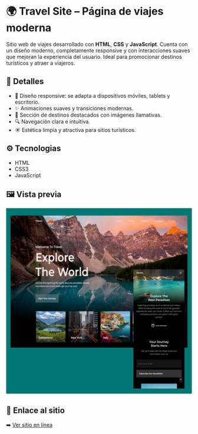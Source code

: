 # 🌍 Travel Site – Página de viajes moderna

Sitio web de viajes desarrollado con **HTML**, **CSS** y **JavaScript**. Cuenta con un diseño moderno, completamente responsive y con interacciones suaves que mejoran la experiencia del usuario. Ideal para promocionar destinos turísticos y atraer a viajeros.



## 🧩 Detalles

- 📱 Diseño responsive: se adapta a dispositivos móviles, tablets y escritorio.
- ✨ Animaciones suaves y transiciones modernas.
- 📸 Sección de destinos destacados con imágenes llamativas.
- 🔍 Navegación clara e intuitiva.
- ☀️ Estética limpia y atractiva para sitios turísticos.

## ⚙️ Tecnologias
- HTML
- CSS3
- JavaScript



## 🖼️ Vista previa
  ![Vista previa](./assets/images/travel-site.jpg)



## 🔗 Enlace al sitio

➡️ [Ver sitio en línea](https://explore-the-world-site.netlify.app/)





